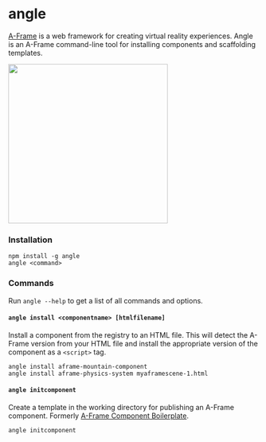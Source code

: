 # angle

[A-Frame](https://aframe.io) is a web framework for creating virtual reality
experiences. Angle is an A-Frame command-line tool for installing components
and scaffolding templates.

<img src="https://cloud.githubusercontent.com/assets/674727/19332873/0ea826e6-90a5-11e6-9c4f-9dff33bb9fcb.png" width="320">

### Installation

```
npm install -g angle
angle <command>
```

### Commands

Run `angle --help` to get a list of all commands and options.

#### `angle install <componentname> [htmlfilename]`

Install a component from the registry to an HTML file. This will detect the
A-Frame version from your HTML file and install the appropriate version of the
component as a `<script>` tag.

```
angle install aframe-mountain-component
angle install aframe-physics-system myaframescene-1.html
```

#### `angle initcomponent`

Create a template in the working directory for publishing an A-Frame component.
Formerly [A-Frame Component
Boilerplate](https://github.com/ngokevin/aframe-component-boilerplate).

```
angle initcomponent
```
